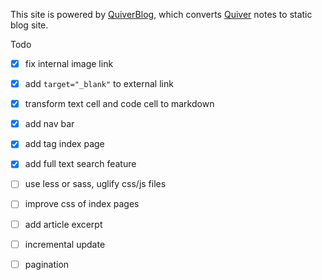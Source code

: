 This site is powered by [QuiverBlog](https://github.com/keenguy/QuiverBlog), which converts [Quiver](http://happenapps.com/#quiver) notes to static blog site.

Todo
- [x] fix internal image link
- [x] add `target="_blank"` to external link
- [x] transform text cell and code cell to markdown 
- [x] add nav bar
- [x] add tag index page
- [x] add full text search feature
- [ ] use less or sass, uglify css/js files
- [ ] improve css of index pages
- [ ] add article excerpt
- [ ] incremental update
- [ ] pagination

